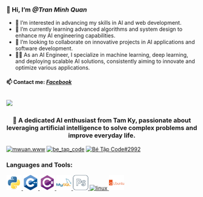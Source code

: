 ###  👋 Hi, I’m *@Tran Minh Quan*
  - 👀 I’m interested in advancing my skills in AI and web development.
  - 🌱 I’m currently learning advanced algorithms and system design to enhance my AI engineering capabilities.
  - 💞️ I’m looking to collaborate on innovative projects in AI applications and software development.
  - 👨‍💻 As an AI Engineer, I specialize in machine learning, deep learning, and deploying scalable AI solutions, consistently aiming to innovate and optimize various applications.
####  📫 Contact me: *[Facebook](https://www.facebook.com/profile.php?id=100012247037754)*
##  <img src=https://i.imgur.com/l2bgojS.png>
<!---
Be-Tap-Code/Be-Tap-Code is a ✨ special ✨ repository because its `README.md` (this file) appears on your GitHub profile.
You can click the Preview link to take a look at your changes.
--->
<h3 align="center">🚀 A dedicated AI enthusiast from Tam Ky, passionate about leveraging artificial intelligence to solve complex problems and improve everyday life.</h3>

<p align="left">
<a href="https://instagram.com/mwuan.www" target="blank"><img align="center" src="https://raw.githubusercontent.com/rahuldkjain/github-profile-readme-generator/master/src/images/icons/Social/instagram.svg" alt="mwuan.www" height="30" width="40" /></a>
<a href="https://codeforces.com/profile/be_tap_code" target="blank"><img align="center" src="https://raw.githubusercontent.com/rahuldkjain/github-profile-readme-generator/master/src/images/icons/Social/codeforces.svg" alt="be_tap_code" height="30" width="40" /></a>
<a href="https://discord.gg/Bé Tập Code#2992" target="blank"><img align="center" src="https://raw.githubusercontent.com/rahuldkjain/github-profile-readme-generator/master/src/images/icons/Social/discord.svg" alt="Bé Tập Code#2992" height="30" width="40" /></a>
</p>

<h3 align="left">Languages and Tools:</h3>
<p align="left">
  <a href="https://www.python.org" target="_blank" rel="noreferrer">
    <img src="https://raw.githubusercontent.com/devicons/devicon/master/icons/python/python-original.svg" alt="python" width="40" height="40"/>
  </a>
  <a href="https://www.w3schools.com/cpp/" target="_blank" rel="noreferrer">
    <img src="https://raw.githubusercontent.com/devicons/devicon/master/icons/cplusplus/cplusplus-original.svg" alt="cplusplus" width="40" height="40"/>
  </a>
  <a href="https://docs.microsoft.com/en-us/dotnet/csharp/" target="_blank" rel="noreferrer">
    <img src="https://raw.githubusercontent.com/devicons/devicon/master/icons/csharp/csharp-original.svg" alt="csharp" width="40" height="40"/>
  </a>
  <a href="https://www.mysql.com" target="_blank" rel="noreferrer">
    <img src="https://raw.githubusercontent.com/devicons/devicon/master/icons/mysql/mysql-original-wordmark.svg" alt="mysql" width="40" height="40"/>
  </a>
  <a href="https://www.photoshop.com/en" target="_blank" rel="noreferrer">
    <img src="https://raw.githubusercontent.com/devicons/devicon/master/icons/photoshop/photoshop-line.svg" alt="photoshop" width="40" height="40"/>
  </a>
  <a href="https://www.kernel.org" target="_blank" rel="noreferrer">
    <img src="https://upload.wikimedia.org/wikipedia/commons/a/af/Tux.png" alt="linux" width="40" height="40"/>
  <a href="https://ubuntu.com" target="_blank" rel="noreferrer">
    <img src="https://raw.githubusercontent.com/devicons/devicon/master/icons/ubuntu/ubuntu-plain-wordmark.svg" alt="ubuntu" width="40" height="40"/>
  </a>
</p>
